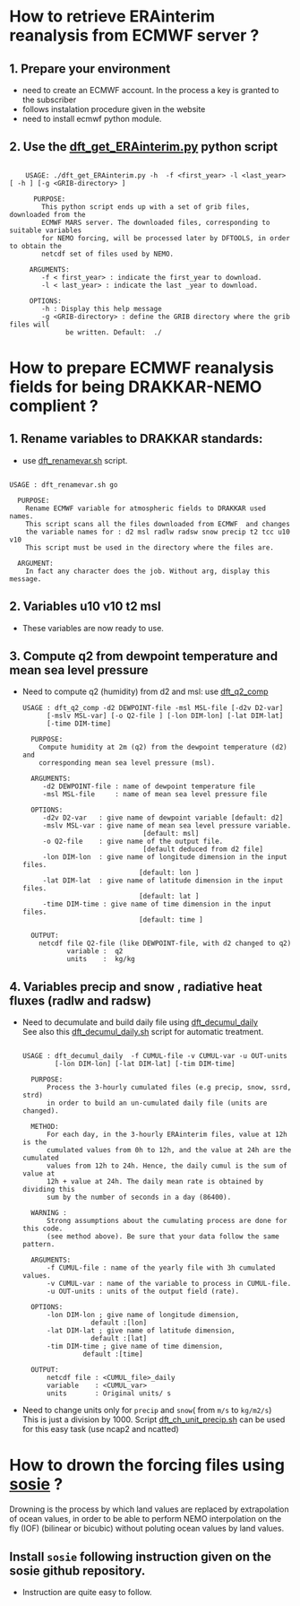 # How to retrieve ERAinterim reanalysis from ECMWF server ?
## 1. Prepare your environment
  * need to create an ECMWF account. In the process a key is granted to the subscriber
  * follows instalation procedure given in the website
  * need to install ecmwf python module.
## 2. Use the [dft_get_ERAinterim.py](../scripts/dft_get_ERAinterim.py) python script

```

    USAGE: ./dft_get_ERAinterim.py -h  -f <first_year> -l <last_year> [ -h ] [-g <GRIB-directory> ]
 
      PURPOSE:
        This python script ends up with a set of grib files, downloaded from the 
        ECMWF MARS server. The downloaded files, corresponding to suitable variables
        for NEMO forcing, will be processed later by DFTOOLS, in order to obtain the
        netcdf set of files used by NEMO.
 
     ARGUMENTS:
        -f < first_year> : indicate the first_year to download.
        -l < last_year> : indicate the last _year to download.
      
     OPTIONS:
        -h : Display this help message
        -g <GRIB-directory> : define the GRIB directory where the grib files will
              be written. Default:  ./

```


# How to prepare ECMWF reanalysis fields for being DRAKKAR-NEMO complient ?
## 1. Rename variables to DRAKKAR standards:
  * use [dft_renamevar.sh](../scripts/dft_renamevar.sh) script.

   ```

   USAGE : dft_renamevar.sh go 

     PURPOSE:
       Rename ECMWF variable for atmospheric fields to DRAKKAR used names.
       This script scans all the files downloaded from ECMWF  and changes 
       the variable names for : d2 msl radlw radsw snow precip t2 tcc u10 v10
       This script must be used in the directory where the files are.

     ARGUMENT:
       In fact any character does the job. Without arg, display this message.

   ```

## 2. Variables u10 v10 t2 msl
  * These variables are now ready to use.
 
## 3. Compute q2 from dewpoint temperature and mean sea level pressure  
  * Need to compute q2 (humidity) from d2 and msl: use [dft_q2_comp](../src/dft_q2_comp.f90)

    ```
    USAGE : dft_q2_comp -d2 DEWPOINT-file -msl MSL-file [-d2v D2-var]
          [-mslv MSL-var] [-o Q2-file ] [-lon DIM-lon] [-lat DIM-lat]
          [-time DIM-time]
 
      PURPOSE: 
        Compute humidity at 2m (q2) from the dewpoint temperature (d2) and 
        corresponding mean sea level pressure (msl).
 
      ARGUMENTS:
         -d2 DEWPOINT-file : name of dewpoint temperature file
         -msl MSL-file     : name of mean sea level pressure file
 
      OPTIONS:
         -d2v D2-var   : give name of dewpoint variable [default: d2]
         -mslv MSL-var : give name of mean sea level pressure variable.
                                  [default: msl]
         -o Q2-file    : give name of the output file.
                                  [default deduced from d2 file]
         -lon DIM-lon  : give name of longitude dimension in the input files. 
                                 [default: lon ]
         -lat DIM-lat  : give name of latitude dimension in the input files. 
                                 [default: lat ]
         -time DIM-time : give name of time dimension in the input files. 
                                 [default: time ]
 
      OUTPUT:
        netcdf file Q2-file (like DEWPOINT-file, with d2 changed to q2)
               variable :  q2 
               units    :  kg/kg 

    ```

## 4. Variables precip and snow , radiative heat fluxes (radlw and radsw)
  * Need to decumulate   and build daily file using [dft_decumul_daily](../src/dft_decumul_daily.f90)  
    See also this [dft_decumul_daily.sh](../scripts/dft_decumul_daily.sh) script for automatic treatment.

    ``` 
  
    USAGE : dft_decumul_daily  -f CUMUL-file -v CUMUL-var -u OUT-units 
            [-lon DIM-lon] [-lat DIM-lat] [-tim DIM-time]
  
      PURPOSE:
          Process the 3-hourly cumulated files (e.g precip, snow, ssrd, strd)
          in order to build an un-cumulated daily file (units are changed).
  
      METHOD:
          For each day, in the 3-hourly ERAinterim files, value at 12h is the
          cumulated values from 0h to 12h, and the value at 24h are the cumulated
          values from 12h to 24h. Hence, the daily cumul is the sum of value at
          12h + value at 24h. The daily mean rate is obtained by dividing this
          sum by the number of seconds in a day (86400).
  
      WARNING :
          Strong assumptions about the cumulating process are done for this code.
          (see method above). Be sure that your data follow the same pattern.
  
      ARGUMENTS:
          -f CUMUL-file : name of the yearly file with 3h cumulated values.
          -v CUMUL-var : name of the variable to process in CUMUL-file.
          -u OUT-units : units of the output field (rate).
  
      OPTIONS:
          -lon DIM-lon ; give name of longitude dimension, 
                     default :[lon]
          -lat DIM-lat ; give name of latitude dimension, 
                     default :[lat]
          -tim DIM-time ; give name of time dimension, 
                   default :[time]
  
      OUTPUT:
          netcdf file : <CUMUL_file>_daily 
          variable    : <CUMUL_var> 
          units       : Original units/ s
    ```

  * Need to change units only for `precip` and `snow`( from `m/s` to `kg/m2/s`)   
    This is just a division by 1000. Script [dft_ch_unit_precip.sh](../scripts/dft_ch_unit_precip.sh) can be used for this easy task (use ncap2 and ncatted)
  

# How to drown the forcing files using [sosie](https://github.com/brodeau/sosie) ?
   Drowning is the process by which land values are replaced by extrapolation of ocean values, in order to be able to perform NEMO interpolation on the fly (IOF) (bilinear or bicubic) without poluting ocean values by land values. 
## Install `sosie` following instruction given on the sosie github repository.
   * Instruction are quite easy to follow.
## 
